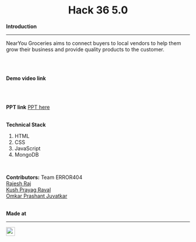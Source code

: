 <h1 align="center">Hack 36 5.0</h1>

<b>Introduction</b>
<hr>
<p>NearYou Groceries aims to connect buyers to local vendors to help them grow their business and provide quality products to the customer.</p>
<br>
<br>

<b>Demo video link</b>

<br>
<br>

<b>PPT link</b>
<a href="https://docs.google.com/presentation/d/1CN6ViOGtZQJI5MiFI6-SlA6jFAp8SXZE/edit?usp=sharing&ouid=114942155579646880011&rtpof=true&sd=true">PPT here</a>
<br>
<br> 

  <b>Technical Stack</b>
  1) HTML<br>
  2) CSS<br>
  3) JavaScript<br>
  4) MongoDB<br>
<br>

  <b>Contributors:</b>
  Team ERROR404<br>
  <a href="https://github.com/rajesh6110">Rajesh Raj</a><br>
  <a href="https://github.com/kushraval71">Kush Prayag Raval</a><br>
  <a href="https://github.com/megatron3002">Omkar Prashant Juvatkar</a><br>
<br>

<b>Made at</b>
<hr>
<a href="https://hack36.com"> <img src="https://cutt.ly/BuiltAtHack36" height=24px> </a>
